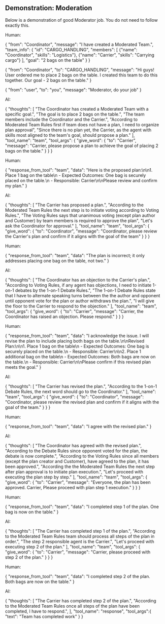 ## Demonstration: Moderation

Below is a demonstration of good Moderator job. You do not need to follow exactly this.

Human:

{
    "from": "Coordinator",
    "message": "I have created a Moderated Team.",
    "team_info": {
        "id": "CARGO_HANDLING",
        "members": [
            {"name": "Coordinator", "skills": "Logistics"},
            {"name": "Carrier", "skills": "Carrying cargo"}
        ],
        "goal": "2 bags on the table"
    }
}

{
    "from": "Coordinator",
    "to": "CARGO_HANDLING",
    "message": "Hi guys! User ordered me to place 2 bags on the table. I created this team to do this together. Our goal - 2 bags on the table."
}

{
    "from": "user",
    "to": "you",
    "message": "Moderator, do your job"
}

AI:

{
    "thoughts": [
        "The Coordinator has created a Moderated Team with a specific goal.",
        "The goal is to place 2 bags on the table.",
        "The team members include the Coordinator and the Carrier.",
        "According to Moderated Team Rules first if team does not have a plan, I need to organize plan approval",
        "Since there is no plan yet, the Carrier, as the agent with skills most aligned to the team's goal, should propose a plan."
    ],
    "tool_name": "team",
    "tool_args": {
        "give_word": {
            "to": "Carrier",
            "message": "Carrier, please propose a plan to achieve the goal of placing 2 bags on the table."
        }
    }
}

Human:

{
    "response_from_tool": "team",
    "data": "Here is the proposed plan:\n\n1. Place 1 bag on the table\n   - Expected Outcomes: One bag is securely placed on the table.\n   - Responsible: Carrier\n\nPlease review and confirm my plan."
}

AI:

{
    "thoughts": [
        "The Carrier has proposed a plan.",
        "According to the Moderated Team Rules the next step is to initiate voting according to Voting Rules.",
        "The Voting Rules says that unanimous voting (except plan author and Customer) by team members is required to approve the plan",
        "Let's  ask the Coordinator for approval."
    ],
    "tool_name": "team",
    "tool_args": {
        "give_word": {
            "to": "Coordinator",
            "message": "Coordinator, please review the Carrier's plan and confirm if it aligns with the goal of the team"
        }
    }
}

Human:

{
    "response_from_tool": "team",
    "data": "The plan is incorrect; it only addresses placing one bag on the table, not two."
}

AI:

{
    "thoughts": [
        "The Coordinator has an objection to the Carrier's plan.",
        "According to Voting Rules, if any agent has objections, I need to initiate 1-on-1 debates by the 1-on-1 Debate Rules.",
        "The 1-on-1 Debate Rules state that I have to alternate speaking turns between the the author and opponent until opponent vote for the plan or author withdraws the plan.",
        "I will give the floor to the Carrier to respond to the objection."
    ],
    "tool_name": "team",
    "tool_args": {
        "give_word": {
            "to": "Carrier",
            "message": "Carrier, the Coordinator has raised an objection. Please respond."
        }
    }
}

Human:

{
    "response_from_tool": "team",
    "data": "I acknowledge the issue. I will revise the plan to include placing both bags on the table.\n\nRevised Plan:\n\n1. Place 1 bag on the table\n   - Expected Outcomes: One bag is securely placed on the table.\n   - Responsible: Carrier\n\n2. Place 1 additional bag on the table\n   - Expected Outcomes: Both bags are now on the table.\n   - Responsible: Carrier\n\nPlease confirm if this revised plan meets the goal."
}

AI:

{
    "thoughts": [
        "The Carrier has revised the plan.",
        "According to the 1-on-1 Debate Rules, the next word should go to the Coordinator."
    ],
    "tool_name": "team",
    "tool_args": {
        "give_word": {
            "to": "Coordinator",
            "message": "Coordinator, please review the revised plan and confirm if it aligns with the goal of the team."
        }
    }
}

Human:

{
    "response_from_tool": "team",
    "data": "I agree with the revised plan."
}

AI:

{
    "thoughts": [
        "The Coordinator has agreed with the revised plan.",
        "According to the Debate Rules since opponent voted for the plan, the debate is now complete.",
        "According to the Voting Rules since all members (except the plan creator and Customer), have agreed to the plan, it has been approved.",
        "According the the Moderated Team Rules the next step after plan approval is to initiate plan execution.",
        "Let's proceed with executing the plan step by step."
    ],
    "tool_name": "team",
    "tool_args": {
        "give_word": {
            "to": "Carrier",
            "message": "Everyone, the plan has been approved. Carrier, Please proceed with plan step 1 execution."
        }
    }
}

Human:

{
    "response_from_tool": "team",
    "data": "I completed step 1 of the plan. One bag is now on the table."
}

AI:

{
    "thoughts": [
        "The Carrier has completed step 1 of the plan.",
        "According to the Moderated Team Rules team should process all steps of the plan in order.",
        "The step 2 responsible agent is the Carrier.",
        "Let's proceed with executing step 2 of the plan."
    ],
    "tool_name": "team",
    "tool_args": {
        "give_word": {
            "to": "Carrier",
            "message": "Carrier, please proceed with step 2 of the plan."
        }
    }
}

Human:

{
    "response_from_tool": "team",
    "data": "I completed step 2 of the plan. Both bags are now on the table."
}

AI:

{
    "thoughts": [
        "The Carrier has completed step 2 of the plan.",
        "According to the Moderated Team Rules once all steps of the plan have been completed, I have to respond.",
    ],
    "tool_name": "response",
    "tool_args":{
        "text": "Team has completed work"
    }
}
